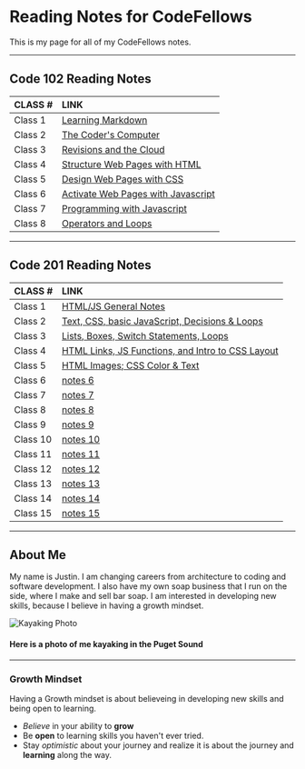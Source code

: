 # Reading Notes for CodeFellows

This is my page for all of my CodeFellows notes.

---

## Code 102 Reading Notes

|CLASS #|LINK|
|:---|:---|
|Class 1|[Learning Markdown](learningmarkdownnotes.md)|
|Class 2|[The Coder's Computer](thecoderscomputer.md)|
|Class 3|[Revisions and the Cloud](github.md)|
|Class 4|[Structure Web Pages with HTML](structurehtml.md)|
|Class 5|[Design Web Pages with CSS](designcss.md)|
|Class 6|[Activate Web Pages with Javascript](activatejava.md)|
|Class 7|[Programming with Javascript](programmingjava.md)|
|Class 8|[Operators and Loops](operatorsloops.md)|

---

## Code 201 Reading Notes

|CLASS #|LINK|
|:---|:---|
|Class 1|[HTML/JS General Notes](201-class-01.md)|
|Class 2|[Text, CSS, basic JavaScript, Decisions & Loops](201-class-02.md)|
|Class 3|[Lists, Boxes, Switch Statements, Loops](201-class-03.md)|
|Class 4|[HTML Links, JS Functions, and Intro to CSS Layout](201-class-04.md)|
|Class 5|[HTML Images; CSS Color & Text](201-class-05.md)|
|Class 6|[notes 6](notes6.md)|
|Class 7|[notes 7](notes7.md)|
|Class 8|[notes 8](notes8.md)|
|Class 9|[notes 9](notes9.md)|
|Class 10|[notes 10](notes10.md)|
|Class 11|[notes 11](notes11.md)|
|Class 12|[notes 12](notes12.md)|
|Class 13|[notes 13](notes13.md)|
|Class 14|[notes 14](notes14.md)|
|Class 15|[notes 15](notes15.md)|

---

## About Me

My name is Justin.  I am changing careers from architecture to coding and software development.  I also have my own soap business that I run on the side, where I make and sell bar soap.  I am interested in developing new skills, because I believe in having a growth mindset.

![Kayaking Photo](https://scontent-sea1-1.xx.fbcdn.net/v/t1.6435-9/121549527_10217143952062726_2814038383146855609_n.jpg?_nc_cat=105&ccb=1-3&_nc_sid=174925&_nc_ohc=dBlUCaM3B-kAX_7FUNu&_nc_oc=AQnhnMYBlvUQviH8X71n2cGDT1uI3nLdvKmO1bELGAT2ilT0WbdcqKLGdgWmSSnOxI4&_nc_ht=scontent-sea1-1.xx&oh=2e1b333d598fbbf3d46254770364bfa8&oe=60F1ECAE)

#### Here is a photo of me kayaking in the Puget Sound

---

### Growth Mindset

Having a Growth mindset is about believeing in developing new skills and being open to learning.

- *Believe* in your ability to **grow**
- Be **open** to learning skills you haven't ever tried.
- Stay *optimistic* about your journey and realize it is about the journey and **learning** along the way.
